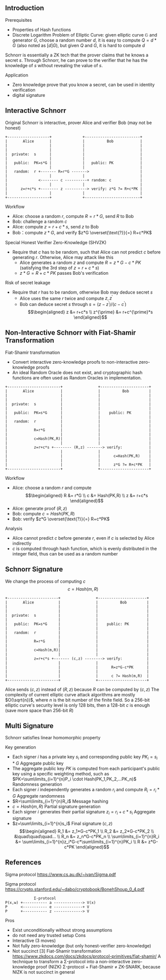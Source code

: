 ## Introduction
Prerequisites
+ Properties of Hash functions
+ Discrete Logarithm Problem of Elliptic Curve: given elliptic curve $\mathbb{G}$ and generator $G$, choose a random number $d$, it is easy to compute $Q=d*G$ (also noted as $[d]G$), but given $Q$ and $G$, it is hard to compute $d$

Schnorr is essentially a ZK tech that the prover claims that he knows a secret $s$. Through Schnorr, he can prove to the verifier that he has the knowledge of $s$ without revealing the value of $s$.

Application
- Zero knowledge prove that you know a secret, can be used in identity verification
- digital signature

## Interactive Schnorr
Original Schnorr is interactive, prover Alice and verifier Bob (may not be honest)

```
+-------------------+              +-------------------------+
|       Alice       |              |          Bob            |
|                   |              |                         |
|                   |              |                         |
|  private:  s      |              |                         |
|                   |              |                         |
|   public:  PK=s*G |              |   public: PK            |
|                   |              |                         |
|   random:  r +------- R=r*G ------->                       |
|                   |              |                         |
|              <-------- c ----------+ random: c             |
|                   |              |                         |
|      z=r+c*s +-------- z ----------> verify: z*G ?= R+c*PK |
|                   |              |                         |
+-------------------+              +-------------------------+
```

Workflow
- Alice: choose a random $r$, compute $R=r*G$, send $R$ to Bob
- Bob: challenge a random $c$
- Alice: compute $z=r+c*s$, send $z$ to Bob
- Bob：compute $z*G$, and verify $z*G \overset{\text{?}}{=} R+c*PK$

Special Honest Verifier Zero-Knowledge (SHVZK)
+ Require that $c$ has to be random, such that Alice can not predict $c$ before generating $r$. Otherwise, Alice may attack like this
	+ Alice generates a random $z$ and compute $R=z*G-c*PK$ (satisfying the 3rd step of $z=r+c*s$)
	+ $z*G=R+c*PK$ passes Bob's verification

Risk of secret leakage
+ Require that $r$ has to be random, otherwise Bob may deduce secret $s$
	+ Alice uses the same $r$ twice and compute $z,z^{\prime}$
    + Bob can deduce secret $s$ through $s=(z-z^{\prime})/(c-c^{\prime})$
$$\begin{aligned}
z &= r+c*s \\
z^{\prime} &= r+c^{\prime}*s
\end{aligned}$$
	

## Non-Interactive Schnorr with Fiat-Shamir Transformation
Fiat-Shamir transformation
+ Convert interactive zero-knowledge proofs to non-interactive zero-knowledge proofs
+ An ideal Random Oracle does not exist, and cryptographic hash functions are often used as Random Oracles in implementation.

```
+------------------------+                +----------------------+
|       Alice            |                |          Bob         |
|                        |                |                      |
|                        |                |                      |
|  private:  s           |                |                      |
|                        |                |                      |
|   public:  PK=s*G      |                |    public: PK        |
|                        |                |                      |
|   random:  r           |                |                      |
|                        |                |                      |
|            R=r*G       |                |                      |
|                        |                |                      |
|            c=Hash(PK,R)|                |                      |
|                        |                |                      |
|            z=r+c*s +-------- (R,z) -------> verify:            |
|                        |                |                      |
|                        |                |      c=Hash(PK,R)    |
|                        |                |                      |
|                        |                |      z*G ?= R+c*PK   |
+------------------------+                +----------------------+
```

Workflow
- Alice: choose a random $r$ and compute
$$\begin{aligned}
R &= r*G \\
c &= Hash(PK,R) \\
z &= r+c*s
\end{aligned}$$
- Alice: generate proof $(R,z)$
- Bob: compute $c=Hash(PK,R)$
- Bob: verify $z*G \overset{\text{?}}{=} R+c*PK$

Analysis
+ Alice cannot predict $c$ before generate $r$, even if $c$ is selected by Alice indirectly
+ $c$ is computed through hash function, which is evenly distributed in the integer field, thus can be used as a random number

## Schnorr Signature
We change the process of computing $c$
$$c=Hash(m,R)$$

```
+-----------------------+                +----------------------+
|       Alice           |                |          Bob         |
|                       |                |                      |
|                       |                |                      |
|  private:  s          |                |                      |
|                       |                |                      |
|   public:  PK=s*G     |                |    public: PK        |
|                       |                |                      |
|   random:  r          |                |                      |
|                       |                |                      |
|            R=r*G      |                |                      |
|                       |                |                      |
|            c=Hash(m,R)|                |                      |
|                       |                |                      |
|            z=r+c*s +------- (c,z) --------> verify:           |
|                       |                |                      |
|                       |                |      R=z*G-c*PK      |
|                       |                |                      |
|                       |                |      c ?= Hash(m,R)  |
+-----------------------+                +----------------------+
```

Alice sends $(c,z)$ instead of $(R,z)$ because $R$ can be computed by $(c,z)$
The complexity of current elliptic curve attack algorithms are mostly $O(\sqrt{n})$, where $n$ is the bit number of the finite field. So a 256-bit elliptic curve's security level is only 128 bits, then a 128-bit $c$ is enough (save more space than 256-bit $R$)

## Multi Signature
Schnorr satisfies linear homomorphic property

Key generation
+ Each signer $i$ has a private key $s_i$ and corresponding public key $PK_i=s_i*G$
Aggregate public key
+ The aggregate public key $PK$ is computed from each participant's public key using a specific weighting method, such as $PK=\sum\limits_{i=1}^{n}P_i \cdot Hash(PK_1,PK_2,...PK_n)$
Randomness generation
+ Each signer $i$ independently generates a random $r_i$ and compute $R_i=r_i*G$
Aggregate randomness
+ $R=\sum\limits_{i=1}^{n}R_i$
Message hashing
+ $c=Hash(m,R)$
Partial signature generation
+ Each signer $i$ generates their partial signature $z_i=r_i+c*s_i$
Aggregate signature
+ $z=\sum\limits_{i=1}^{n}s_i$
Final signature $(c,z)$
$$\begin{aligned}
R_1 &= z_1*G-c*PK_1 \\
R_2 &= z_2*G-c*PK_2 \\
&\quad\quad\quad... \\
R_n &= z_n*G-c*PK_n \\
\sum\limits_{i=1}^{n}R_i &= \sum\limits_{i=1}^{n}z_i*G-c*\sum\limits_{i=1}^{n}PK_i \\
R &= z*G-c*PK
\end{aligned}$$

## References

Sigma protocol https://www.cs.au.dk/~ivan/Sigma.pdf

Sigma protocol https://crypto.stanford.edu/~dabo/cryptobook/BonehShoup_0_4.pdf
```
             Σ-protocol
P(x,w) +----------- a -------------> V(x)
P      <----------- e -------------+ V
P      +----------- z -------------> V
```
Pros
+ Exist unconditionally  without strong assumptions
+ do not need any trusted setup
Cons
+ Interactive (3 moves)
+ Not fully zero-knowledge (but only honest-verifier zero-knowledge)
+ Not succinct
[3] Fiat-Shamir transformation https://www.zkdocs.com/docs/zkdocs/protocol-primitives/fiat-shamir/
A technique to transform a Σ-protocol into a non-interactive zero-knowledge proof (NIZK)
Σ-protocol + Fiat-Shamir $\neq$ ZK-SNARK, because NIZK is not succinct in general